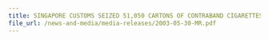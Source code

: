 ```yaml
---
title: SINGAPORE CUSTOMS SEIZED 51,050 CARTONS OF CONTRABAND CIGARETTES
file_url: /news-and-media/media-releases/2003-05-30-MR.pdf
---
```

